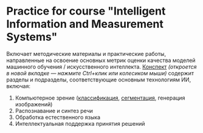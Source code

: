 # Practice for course "Intelligent Information and Measurement Systems" 
Включает методические материалы и практические работы, направленные на освоение основных метрик оценки качества моделей машинного обучения / искусственного интеллекта. 
[Конспект](https://raw.githack.com/danil1online/intelligent_information_and_measurement_systems/main/docs/abstract.html) *(откроется в новой вкладке — нажмите Ctrl+клик или колесиком мыши)* содержит разделы и подразделы, соответствующие основным технологиям ИИ, включая:
1. Компьютерное зрение ([классификация](docs/lab_1_cv_metrics.md), [сегментация](docs/lab_2_cv_metrics.md), генерация изображений)
2. Распознавание и синтез речи
3. Обработка естественного языка
4. Интеллектуальная поддержка принятия решений
